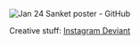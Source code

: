![Jan 24 Sanket poster - GitHub](https://github.com/GhostSanket14/GhostSanket14/assets/99405599/adaa19be-2d19-4296-924e-f71b5135e754)

Creative stuff: 
[Instagram ](https://l.instagram.com/?u=https%3A%2F%2Fwww.instagram.com%2Fanimated.ghost14%3Figsh%3DMTFpNThkY3lqYmg2cw%253D%253D&e=AT2b035DedzYG2gJlOUgaUkYaB5LZrkIv-eKmjnUcu5FlGd31IQduqqpXmEYlCMLr9vaC7IHd4tOl79863VOqttYZTLtCmDYJyLNpA)
[Deviant ](https://www.deviantart.com/animatedghost14)
